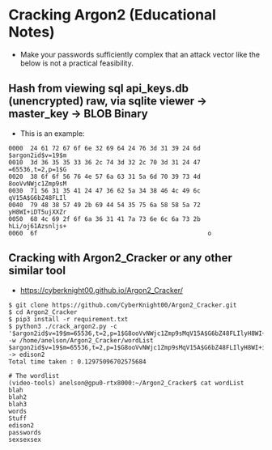 # Cracking Argon2 (Educational Notes)

- Make your passwords sufficiently complex that an attack vector like the below is not a practical feasibility. 

## Hash from viewing sql api_keys.db (unencrypted) raw, via sqlite viewer -> master_key -> BLOB Binary

- This is an example:

```
0000  24 61 72 67 6f 6e 32 69 64 24 76 3d 31 39 24 6d  $argon2id$v=19$m 
0010  3d 36 35 35 33 36 2c 74 3d 32 2c 70 3d 31 24 47  =65536,t=2,p=1$G 
0020  38 6f 6f 56 76 4e 57 6a 63 31 5a 6d 70 39 73 4d  8ooVvNWjc1Zmp9sM 
0030  71 56 31 35 41 24 47 36 62 5a 34 38 46 4c 49 6c  qV15A$G6bZ48FLIl 
0040  79 48 38 57 49 2b 69 44 54 35 75 6a 58 58 5a 72  yH8WI+iDT5ujXXZr 
0050  68 4c 69 2f 6f 6a 36 31 41 7a 73 6e 6c 6a 73 2b  hLi/oj61Azsnljs+ 
0060  6f                                               o                
```

## Cracking with Argon2_Cracker or any other similar tool

- https://cyberknight00.github.io/Argon2_Cracker/

```
$ git clone https://github.com/CyberKnight00/Argon2_Cracker.git
$ cd Argon2_Cracker
$ pip3 install -r requirement.txt
$ python3 ./crack_argon2.py -c '$argon2id$v=19$m=65536,t=2,p=1$G8ooVvNWjc1Zmp9sMqV15A$G6bZ48FLIlyH8WI+iDT5ujXXZrhLi/oj61Azsnljs+o' -w /home/anelson/Argon2_Cracker/wordList
$argon2id$v=19$m=65536,t=2,p=1$G8ooVvNWjc1Zmp9sMqV15A$G6bZ48FLIlyH8WI+iDT5ujXXZrhLi/oj61Azsnljs+o -> edison2 
Total time taken : 0.12975096702575684

# The wordlist
(video-tools) anelson@gpu0-rtx8000:~/Argon2_Cracker$ cat wordList
blah
blah2
blah3
words
Stuff
edison2
passwords
sexsexsex
```
